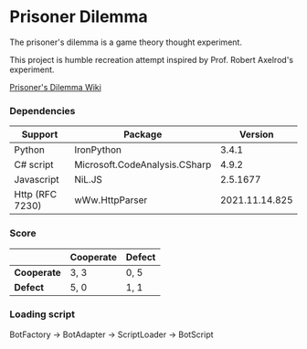 # Prisoner Dilemma

The prisoner's dilemma is a game theory thought experiment.

This project is humble recreation attempt inspired by Prof. Robert Axelrod's experiment.

[Prisoner's Dilemma Wiki](https://en.wikipedia.org/wiki/Prisoner's_dilemma)

### Dependencies
| Support         | Package                       | Version        |
| --------------- | ----------------------------- | -------------- |
| Python          | IronPython                    | 3.4.1          |
| C# script       | Microsoft.CodeAnalysis.CSharp | 4.9.2          |
| Javascript      | NiL.JS                        | 2.5.1677       |
| Http (RFC 7230) | wWw.HttpParser                | 2021.11.14.825 |

### Score

|               | Cooperate     | Defect |
| ------------- | ------------- | ------ |
| **Cooperate** | 3, 3          | 0, 5   |
| **Defect**    | 5, 0          | 1, 1   |

### Loading script
BotFactory &rarr; BotAdapter  &rarr; ScriptLoader  &rarr; BotScript
